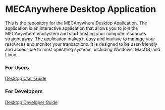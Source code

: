 # MECAnywhere Desktop Application

This is the repository for the MECAnywhere Desktop Application. The application is an interactive application that allows you to join the MECAnywhere ecosystem and start hosting your compute resources straight away. The application makes it easy and intuitive to manage your resources and monitor your transactions. It is designed to be user-friendly and accessible to most operating systems, including Windows, MacOS, and Linux.

### For Users
[Desktop User Guide](https://sbip-sg.github.io/mec_anywhere_desktop/pages/desktop_guide.html)

### For Developers
[Desktop Developer Guide](https://sbip-sg.github.io/mec_anywhere_desktop/pages/developers/developer_guide.html)
